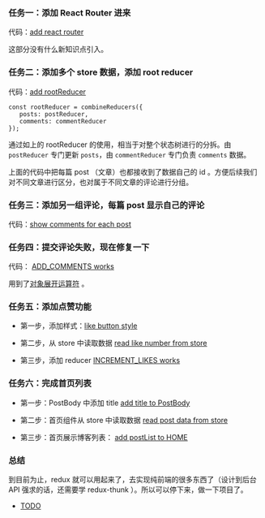 
### 任务一：添加 React Router 进来

代码：[add react router](https://github.com/happypeter/redux-hello/commit/71f6b418afca4754b034a1b63517e96b4e45cd2e)

这部分没有什么新知识点引入。

### 任务二：添加多个 store 数据，添加 root reducer

代码：[add rootReducer](https://github.com/happypeter/redux-hello/commit/0e7564af38ca54e01443b6b50dc5af32614c22d1)

```
const rootReducer = combineReducers({
   posts: postReducer,
   comments: commentReducer
});
```

通过如上的 rootReducer 的使用，相当于对整个状态树进行的分拆。由 `postReducer` 专门更新 `posts`，由 `commentReducer` 专门负责 `comments` 数据。

上面的代码中把每篇 post （文章）也都接收到了数据自己的 id 。方便后续我们对不同文章进行区分，也对属于不同文章的评论进行分组。


### 任务三：添加另一组评论，每篇 post 显示自己的评论

代码：[show comments for each post](https://github.com/happypeter/redux-hello/commit/5c2888e357295874672bb8430e2fecd25c0cb753)

### 任务四：提交评论失败，现在修复一下

代码： [ADD_COMMENTS works](https://github.com/happypeter/redux-hello/commit/2e2e5bb774a428e6eabd75c7353374ed9c253def)


用到了[对象展开运算符](http://cn.redux.js.org/docs/recipes/UsingObjectSpreadOperator.html) 。

### 任务五：添加点赞功能

- 第一步，添加样式：[like button style](https://github.com/happypeter/redux-hello/commit/018596f43bd07f3d5634a55b580ea4815ce1684a)

- 第二步，从 store 中读取数据 [read like number from store](https://github.com/happypeter/redux-hello/commit/f661e9b618059c6123a91a4be88027bd8df1817e)

- 第三步，添加 reducer [INCREMENT_LIKES works](https://github.com/happypeter/redux-hello/commit/71b9e1bb09730cc35e98ff5745c98bbd2bbdc59b)

### 任务六：完成首页列表

- 第一步：PostBody 中添加 title [add title to PostBody](https://github.com/happypeter/redux-hello/commit/b397b768dd6a5b75163052801468f4d238141ce8)
- 第二步：首页组件从 store 中读取数据 [read post data from store](https://github.com/happypeter/redux-hello/commit/97d0e52c68938f64a9a58e5481e2934dcc77026e)

- 第三步：首页展示博客列表： [add postList to HOME](https://github.com/happypeter/redux-hello/commit/9cd963a3cd826e308ccdf3b3068340e1bd55bf6a)

### 总结

到目前为止，redux 就可以用起来了，去实现纯前端的很多东西了（设计到后台 API 强求的话，还需要学 redux-thunk ）。所以可以停下来，做一下项目了。

- [TODO](http://codepen.io/happypeter/pen/XRoxQw?editors=0010)
